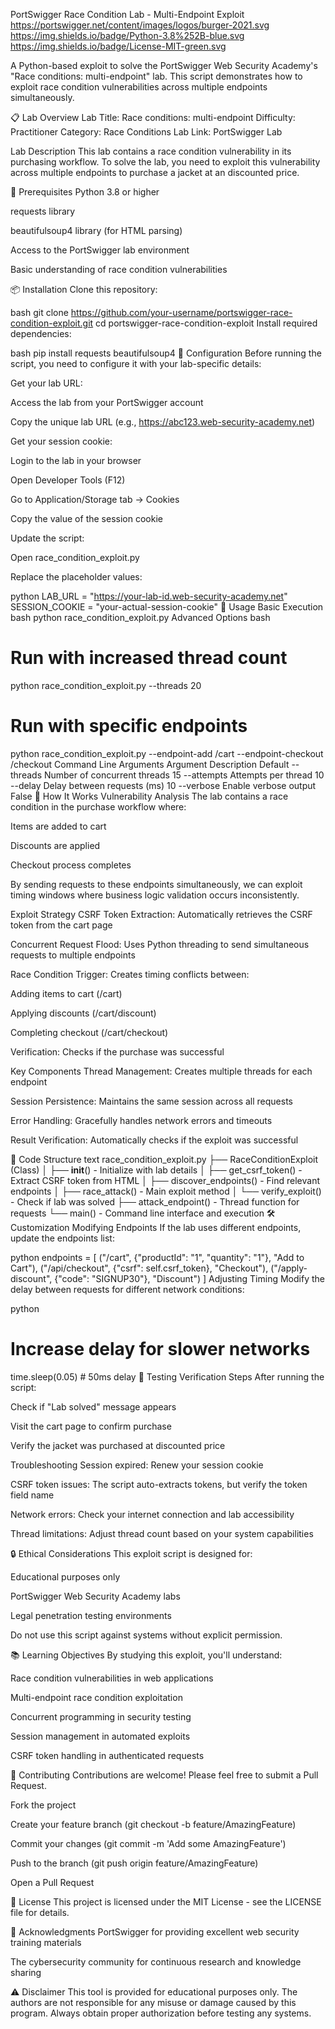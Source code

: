 PortSwigger Race Condition Lab - Multi-Endpoint Exploit
https://portswigger.net/content/images/logos/burger-2021.svg
https://img.shields.io/badge/Python-3.8%252B-blue.svg
https://img.shields.io/badge/License-MIT-green.svg

A Python-based exploit to solve the PortSwigger Web Security Academy's "Race conditions: multi-endpoint" lab. This script demonstrates how to exploit race condition vulnerabilities across multiple endpoints simultaneously.

📋 Lab Overview
Lab Title: Race conditions: multi-endpoint
Difficulty: Practitioner
Category: Race Conditions
Lab Link: PortSwigger Lab

Lab Description
This lab contains a race condition vulnerability in its purchasing workflow. To solve the lab, you need to exploit this vulnerability across multiple endpoints to purchase a jacket at an discounted price.

🚀 Prerequisites
Python 3.8 or higher

requests library

beautifulsoup4 library (for HTML parsing)

Access to the PortSwigger lab environment

Basic understanding of race condition vulnerabilities

📦 Installation
Clone this repository:

bash
git clone https://github.com/your-username/portswigger-race-condition-exploit.git
cd portswigger-race-condition-exploit
Install required dependencies:

bash
pip install requests beautifulsoup4
🔧 Configuration
Before running the script, you need to configure it with your lab-specific details:

Get your lab URL:

Access the lab from your PortSwigger account

Copy the unique lab URL (e.g., https://abc123.web-security-academy.net)

Get your session cookie:

Login to the lab in your browser

Open Developer Tools (F12)

Go to Application/Storage tab → Cookies

Copy the value of the session cookie

Update the script:

Open race_condition_exploit.py

Replace the placeholder values:

python
LAB_URL = "https://your-lab-id.web-security-academy.net"
SESSION_COOKIE = "your-actual-session-cookie"
🎯 Usage
Basic Execution
bash
python race_condition_exploit.py
Advanced Options
bash
# Run with increased thread count
python race_condition_exploit.py --threads 20

# Run with specific endpoints
python race_condition_exploit.py --endpoint-add /cart --endpoint-checkout /checkout
Command Line Arguments
Argument	Description	Default
--threads	Number of concurrent threads	15
--attempts	Attempts per thread	10
--delay	Delay between requests (ms)	10
--verbose	Enable verbose output	False
🧠 How It Works
Vulnerability Analysis
The lab contains a race condition in the purchase workflow where:

Items are added to cart

Discounts are applied

Checkout process completes

By sending requests to these endpoints simultaneously, we can exploit timing windows where business logic validation occurs inconsistently.

Exploit Strategy
CSRF Token Extraction: Automatically retrieves the CSRF token from the cart page

Concurrent Request Flood: Uses Python threading to send simultaneous requests to multiple endpoints

Race Condition Trigger: Creates timing conflicts between:

Adding items to cart (/cart)

Applying discounts (/cart/discount)

Completing checkout (/cart/checkout)

Verification: Checks if the purchase was successful

Key Components
Thread Management: Creates multiple threads for each endpoint

Session Persistence: Maintains the same session across all requests

Error Handling: Gracefully handles network errors and timeouts

Result Verification: Automatically checks if the exploit was successful

📝 Code Structure
text
race_condition_exploit.py
├── RaceConditionExploit (Class)
│   ├── __init__() - Initialize with lab details
│   ├── get_csrf_token() - Extract CSRF token from HTML
│   ├── discover_endpoints() - Find relevant endpoints
│   ├── race_attack() - Main exploit method
│   └── verify_exploit() - Check if lab was solved
├── attack_endpoint() - Thread function for requests
└── main() - Command line interface and execution
🛠️ Customization
Modifying Endpoints
If the lab uses different endpoints, update the endpoints list:

python
endpoints = [
    ("/cart", {"productId": "1", "quantity": "1"}, "Add to Cart"),
    ("/api/checkout", {"csrf": self.csrf_token}, "Checkout"),
    ("/apply-discount", {"code": "SIGNUP30"}, "Discount")
]
Adjusting Timing
Modify the delay between requests for different network conditions:

python
# Increase delay for slower networks
time.sleep(0.05)  # 50ms delay
🧪 Testing
Verification Steps
After running the script:

Check if "Lab solved" message appears

Visit the cart page to confirm purchase

Verify the jacket was purchased at discounted price

Troubleshooting
Session expired: Renew your session cookie

CSRF token issues: The script auto-extracts tokens, but verify the token field name

Network errors: Check your internet connection and lab accessibility

Thread limitations: Adjust thread count based on your system capabilities

🔒 Ethical Considerations
This exploit script is designed for:

Educational purposes only

PortSwigger Web Security Academy labs

Legal penetration testing environments

Do not use this script against systems without explicit permission.

📚 Learning Objectives
By studying this exploit, you'll understand:

Race condition vulnerabilities in web applications

Multi-endpoint race condition exploitation

Concurrent programming in security testing

Session management in automated exploits

CSRF token handling in authenticated requests

🤝 Contributing
Contributions are welcome! Please feel free to submit a Pull Request.

Fork the project

Create your feature branch (git checkout -b feature/AmazingFeature)

Commit your changes (git commit -m 'Add some AmazingFeature')

Push to the branch (git push origin feature/AmazingFeature)

Open a Pull Request

📄 License
This project is licensed under the MIT License - see the LICENSE file for details.

🙏 Acknowledgments
PortSwigger for providing excellent web security training materials

The cybersecurity community for continuous research and knowledge sharing

⚠️ Disclaimer
This tool is provided for educational purposes only. The authors are not responsible for any misuse or damage caused by this program. Always obtain proper authorization before testing any systems.

